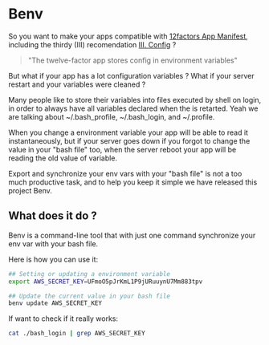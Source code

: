 # Benv

So you want to make your apps compatible with [12factors App Manifest](http://www.12factor.net), including the thirdy (III) recomendation [III. Config](http://www.12factor.net/config) ?

> "The twelve-factor app stores config in environment variables"

But what if your app has a lot configuration variables ? What if your server restart and your variables were cleaned ?

Many people like to store their variables into files executed by shell on login, in order to always have all variables declared when the is retarted. Yeah we are talking about ~/.bash_profile, ~/.bash_login, and ~/.profile.

When you change a environment variable your app will be able to read it instantaneously, but if your server goes down if you forgot to change the value in your "bash file" too, when the server reboot your app will be reading the old value of variable.

Export and synchronize your env vars with your "bash file" is not a too much productive task, and to help you keep it simple we have released this project Benv.


## What does it do ?
Benv is a command-line tool that with just one command synchronize your env var with your bash file.

Here is how you can use it:

```bash
## Setting or updating a environment variable
export AWS_SECRET_KEY=UFmoO5pJrKmL1P9jURuuynU7Mm883tpv
```

```bash
## Update the current value in your bash file
benv update AWS_SECRET_KEY
```

If want to check if it really works:

```bash
cat ./bash_login | grep AWS_SECRET_KEY
```


